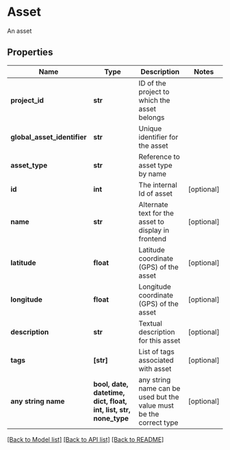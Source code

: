 # Asset

An asset

## Properties
Name | Type | Description | Notes
------------ | ------------- | ------------- | -------------
**project_id** | **str** | ID of the project to which the asset belongs | 
**global_asset_identifier** | **str** | Unique identifier for the asset | 
**asset_type** | **str** | Reference to asset type by name | 
**id** | **int** | The internal Id of asset | [optional] 
**name** | **str** | Alternate text for the asset to display in frontend | [optional] 
**latitude** | **float** | Latitude coordinate (GPS) of the asset | [optional] 
**longitude** | **float** | Longitude coordinate (GPS) of the asset | [optional] 
**description** | **str** | Textual description for this asset | [optional] 
**tags** | **[str]** | List of tags associated with asset | [optional] 
**any string name** | **bool, date, datetime, dict, float, int, list, str, none_type** | any string name can be used but the value must be the correct type | [optional]

[[Back to Model list]](../README.md#documentation-for-models) [[Back to API list]](../README.md#documentation-for-api-endpoints) [[Back to README]](../README.md)


